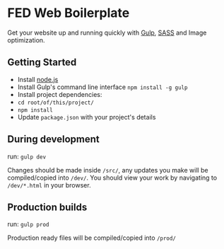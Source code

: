 # FED Web Boilerplate
Get your website up and running quickly with [Gulp](http://gulpjs.com/), [SASS](http://sass-lang.com/) and Image optimization.

## Getting Started

* Install [node.js](http://nodejs.org/)
* Install Gulp's command line interface `npm install -g gulp`
* Install project dependencies:
 * `cd root/of/this/project/`
 * `npm install`
* Update `package.json` with your project's details

## During development
run:
`gulp dev`

Changes should be made inside `/src/`, any updates you make will be compiled/copied into `/dev/`. You should view your work by navigating to `/dev/*.html` in your browser.

## Production builds
run:
`gulp prod`

Production ready files will be compiled/copied into `/prod/`